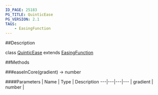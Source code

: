 ```yaml
---
ID_PAGE: 25183
PG_TITLE: QuinticEase
PG_VERSION: 2.1
TAGS:
    - EasingFunction
---
```

##Description

class [QuinticEase](/classes/2.2/QuinticEase) extends [EasingFunction](/classes/2.2/EasingFunction)



##Methods

###easeInCore(gradient) &rarr; number



####Parameters
 | Name | Type | Description
---|---|---|---
 | gradient | number | 

